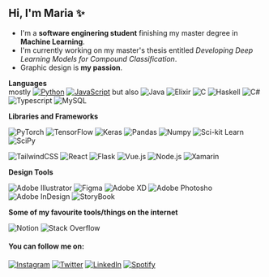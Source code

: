  
## Hi, I'm Maria ✨


- I'm a **software enginering student** finishing my master degree in **Machine Learning**.
- I'm currently working on my master's thesis entitled *Developing Deep Learning Models for Compound Classification*.
- Graphic design is **my passion**.

**Languages**  
mostly
[![Python](https://img.shields.io/badge/-Python-c0bed8?style=flat-square&logo=python&logoColor=000000)](https://www.python.org/)
[![JavaScript](https://img.shields.io/badge/-JavaScript-c0bed8?style=flat-square&logo=javascript&logoColor=000000&labelColor=c0bed8&color=c0bed8)](https://www.javascript.com/) but also
![Java](https://img.shields.io/badge/Java-c0bed8?style=flat-square&logo=java&logoColor=000000)
![Elixir](https://img.shields.io/badge/Elixir-c0bed8?style=flat-square&logo=elixir&logoColor=000000)
![C](https://img.shields.io/badge/C-c0bed8?style=flat-square&logo=c&logoColor=000000)
![Haskell](https://img.shields.io/badge/Haskell-c0bed8?style=flat-square&logo=haskell&logoColor=000000)
![C#](https://img.shields.io/badge/C%23-c0bed8?style=flat-square&logo=c-sharp&logoColor=000000)
![Typescript](https://img.shields.io/badge/Typescript-c0bed8?style=flat-square&logo=typescript&logoColor=000000)
![MySQL](https://img.shields.io/badge/mysql-c0bed8?style=flat-square&logo=mysql&logoColor=000000)


**Libraries and Frameworks**  

![PyTorch](https://img.shields.io/badge/PyTorch-C4AAF3?style=flat-square&logo=PyTorch&logoColor=000000)
![TensorFlow](https://img.shields.io/badge/TensorFlow-C4AAF3?style=flat-square&logo=TensorFlow&logoColor=000000)
![Keras](https://img.shields.io/badge/Keras-C4AAF3?style=flat-square&logo=Keras&logoColor=000000)
![Pandas](https://img.shields.io/badge/Pandas-C4AAF3?style=flat-square&logo=Pandas&logoColor=000000)
![Numpy](https://img.shields.io/badge/Numpy-C4AAF3?style=flat-square&logo=Numpy&logoColor=000000)
![Sci-kit Learn](https://img.shields.io/badge/Scikit--Learn-C4AAF3?style=flat-square&logo=Scikit-learn&logoColor=000000)
![SciPy](https://img.shields.io/badge/SciPy-C4AAF3?style=flat-square&logo=SciPy&logoColor=000000)




![TailwindCSS](https://img.shields.io/badge/tailwindcss-C4AAF3?style=flat-square&logo=tailwind-css&logoColor=000000)
![React](https://img.shields.io/badge/React-C4AAF3?style=flat-square&logo=react&logoColor=000000)
![Flask](https://img.shields.io/badge/flask-C4AAF3?style=flat-square&logo=flask&logoColor=000000)
![Vue.js](https://img.shields.io/badge/vuejs-C4AAF3?style=flat-square&logo=vuedotjs&logoColor=000000)
![Node.js](https://img.shields.io/badge/nodejs-C4AAF3?style=flat-square&logo=nodedotjs&logoColor=000000)
![Xamarin](https://img.shields.io/badge/xamarin-C4AAF3?style=flat-square&logo=xamarin&logoColor=000000)


**Design Tools**  

![Adobe Illustrator](https://img.shields.io/badge/adobe%20illustrator-ECB8ED?style=flat-square&logo=adobe%20illustrator&logoColor=000000)
![Figma](https://img.shields.io/badge/Figma-ECB8ED?style=flat-square&logo=Figma&logoColor=000000)
![Adobe XD](https://img.shields.io/badge/Adobe%20XD-ECB8ED?style=flat-square&logo=Adobe%20XD&logoColor=000000)
![Adobe Photosho](https://img.shields.io/badge/Adobe%20Photoshop-ECB8ED?style=flat-square&logo=Adobe%20photoshop&logoColor=000000)
![Adobe InDesign](https://img.shields.io/badge/Adobe%20InDesign-ECB8ED?style=flat-square&logo=Adobe%20InDesign&logoColor=000000)
![StoryBook](https://img.shields.io/badge/-Storybook-ECB8ED?style=flat-square&logo=storybook&logoColor=000000)


**Some of my favourite tools/things on the internet**

![Notion](https://img.shields.io/badge/Notion-c0bed8?style=flat-square&logo=Notion&logoColor=000000)
![Stack Overflow](https://img.shields.io/badge/-Stackoverflow-c0bed8?style=flat-square&logo=Stackoverflow&logoColor=000000)




#### You can follow me on: 

[![Instagram](https://img.shields.io/badge/@mariajbpires-EDB8D9.svg?style=for-the-badge&logo=Instagram&logoColor=000000)](https://www.instagram.com/mariajbpires/)
[![Twitter](https://img.shields.io/badge/@mrjsbrgsprs-EDB8D9.svg?style=for-the-badge&logo=Twitter&logoColor=000000)](https://twitter.com/mrjsbrgsprs)
[![LinkedIn](https://img.shields.io/badge/linkedin-EDB8D9.svg?style=for-the-badge&logo=linkedin&logoColor=000000)](https://www.linkedin.com/in/mariajbp/)
[![Spotify](https://img.shields.io/badge/Spotify-EDB8D9?style=for-the-badge&logo=spotify&logoColor=000000)](https://open.spotify.com/user/11123793693?si=01cc1996f3fc43b1)
